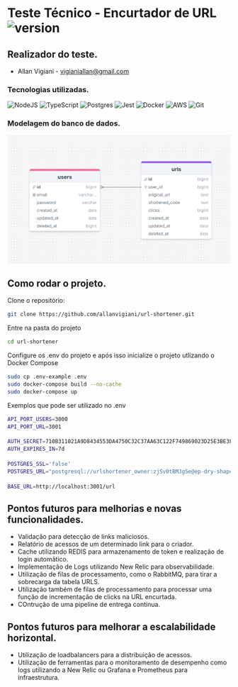 # Teste Técnico - Encurtador de URL![version](https://img.shields.io/badge/version-1.1-blue)

## Realizador do teste.

- Allan Vigiani - vigianiallan@gmail.com

### Tecnologias utilizadas.

![NodeJS](https://img.shields.io/badge/node.js-6DA55F?style=for-the-badge&logo=node.js&logoColor=white)
![TypeScript](https://img.shields.io/badge/typescript-6DA55F?style=for-the-badge&logo=typescript&logoColor=white)
![Postgres](https://img.shields.io/badge/postgres-%23316192.svg?style=for-the-badge&logo=postgresql&logoColor=white)
![Jest](https://img.shields.io/badge/-jest-%23C21325?style=for-the-badge&logo=jest&logoColor=white)
![Docker](https://img.shields.io/badge/docker-%230db7ed.svg?style=for-the-badge&logo=docker&logoColor=white)
![AWS](https://img.shields.io/badge/AWS-%23FF9900.svg?style=for-the-badge&logo=amazon-aws&logoColor=white)
![Git](https://img.shields.io/badge/git-%23F05033.svg?style=for-the-badge&logo=git&logoColor=white)

### Modelagem do banco de dados.

![Modelagem](image.png)

## Como rodar o projeto.

Clone o repositório:
```sh
git clone https://github.com/allanvigiani/url-shortener.git
```
Entre na pasta do projeto
```sh
cd url-shortener
```
Configure os .env do projeto e após isso inicialize o projeto utlizando o Docker Compose
```sh
sudo cp .env-example .env
sudo docker-compose build --no-cache
sudo docker-compose up
```

Exemplos que pode ser utilizado no .env
```sh
API_PORT_USERS=3000
API_PORT_URL=3001

AUTH_SECRET=710B311021A9D8434553DA4750C32C37AA63C122F749869023D25E3BE3F92EB1
AUTH_EXPIRES_IN=7d

POSTGRES_SSL='false'
POSTGRES_URL="postgresql://urlshortener_owner:zjSv0tBMJg5e@ep-dry-shape-a5albbrl.us-east-2.aws.neon.tech/urlshortener?sslmode=require"

BASE_URL=http://localhost:3001/url
```

## Pontos futuros para melhorias e novas funcionalidades.

- Validação para detecção de links maliciosos.
- Relatório de acessos de um determinado link para o criador.
- Cache utilizando REDIS para armazenamento de token e realização de login automãtico.
- Implementação de Logs utilizando New Relic para observabilidade.
- Utilização de filas de processamento, como o RabbitMQ, para tirar a sobrecarga da tabela URLS.
- Utilização também de filas de processamento para processar uma função de incrementação de clicks na URL encurtada.
- COntrução de uma pipeline de entrega contínua.

## Pontos futuros para melhorar a escalabilidade horizontal.

- Utilização de loadbalancers para a distribuição de acessos.
- Utilização de ferramentas para o monitoramento de desempenho como logs utilizando a New Relic ou Grafana e Prometheus para infraestrutura.


